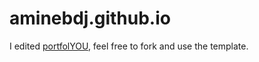# aminebdj.github.io
I edited <a href="https://YoussefRaafatNasry.github.io/portfolYOU">portfolYOU</a>, feel free to fork and use the template.

